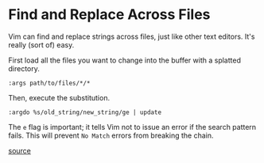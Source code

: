 # Find and Replace Across Files

Vim can find and replace strings across files, just like other text editors. It's really (sort of) easy.

First load all the files you want to change into the buffer with a splatted directory.

```
:args path/to/files/*/*
```

Then, execute the substitution.

```
:argdo %s/old_string/new_string/ge | update
```

The `e` flag is important; it tells Vim not to issue an error if the search pattern fails. This will prevent `No Match` errors from breaking the chain.

[source](https://github.com/jwworth/til/blob/master/vim/find-and-replace-across-files.md)

